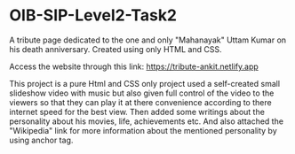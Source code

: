 # OIB-SIP-Level2-Task2
A tribute page dedicated to the one and only "Mahanayak" Uttam Kumar on his death anniversary. Created using only HTML and CSS.

Access the website through this link: https://tribute-ankit.netlify.app

This project is a pure Html and CSS only project used a self-created small slideshow video with music but also given full control of the video to the viewers so that they can play it at there convenience according to there internet speed for the best view. Then added some writings about the personality about his movies, life, achievements etc. And also attached the "Wikipedia" link for more information about the mentioned personality by using anchor tag.
